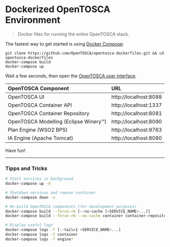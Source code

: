 # Dockerized OpenTOSCA Environment

> Docker files for running the entire OpenTOSCA stack.

The fastest way to get started is using [Docker Compose](https://docs.docker.com/compose/):

    git clone https://github.com/OpenTOSCA/opentosca-dockerfiles.git && cd opentosca-dockerfiles
    docker-compose build
    docker-compose up

Wait a few seconds, then open the [OpenTOSCA user interface](http://localhost:8088).

| OpenTOSCA Component | URL |
|:------------------- |:--- |
| OpenTOSCA UI | http://localhost:8088 |
| OpenTOSCA Container API | http://localhost:1337 |
| OpenTOSCA Container Repository | http://localhost:8081 |
| OpenTOSCA Modelling (Eclipse Winery™) | http://localhost:8090 |
| Plan Engine (WSO2 BPS) | http://localhost:9763 |
| IA Engine (Apache Tomcat) | http://localhost:8080 |

Have fun!

---

### Tipps and Tricks

```bash
# Start services in background
docker-compose up -d

# Shutdown services and remove container
docker-compose down -v

# Re-build OpenTOSCA components (for development purposes)
docker-compose build --force-rm [--no-cache [<SERVICE_NAME>...]]
docker-compose build --force-rm --no-cache container container-repository web

# Display useful logs
docker-compose logs -f [--tail=1 <SERVICE_NAME>...]
docker-compose logs -f container
docker-compose logs -f engine*
```
